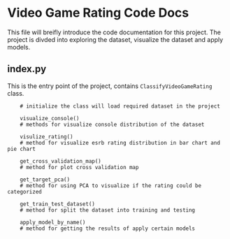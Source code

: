 # Video Game Rating Code Docs

This file will breifly introduce the code documentation for this project. The project is divded into exploring the dataset, visualize the dataset and apply models. 

## index.py 
This is the entry point of the project, contains `ClassifyVideoGameRating` class. 

``` python3
    # initialize the class will load required dataset in the project 

    visualize_console() 
    # methods for visualize console distribution of the dataset 

    visulize_rating()
    # method for visualize esrb rating distribution in bar chart and pie chart 

    get_cross_validation_map()
    # method for plot cross validation map 

    get_target_pca() 
    # method for using PCA to visualize if the rating could be categorized 

    get_train_test_dataset()
    # method for split the dataset into training and testing 

    apply_model_by_name() 
    # method for getting the results of apply certain models 
```